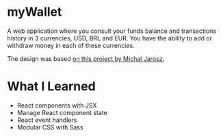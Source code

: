 # myWallet

A web application where you consult your funds balance and transactions history in 3 currencies, USD, BRL and EUR. You have the ability to add or withdraw money in each of these currencies.

The design was based [on this project by Michal Jarosz.](https://dribbble.com/shots/5812332)

# What I Learned

* React components with JSX
* Manage React component state
* React event handlers
* Modular CSS with Sass
